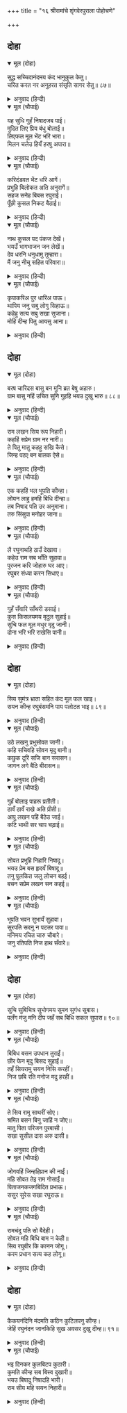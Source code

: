 +++
title = "१६ श्रीरामांचे शृंगवेरपुराला पोहोचणे"

+++


## दोहा


<details open><summary>मूल (दोहा)</summary>

सुद्ध सच्चिदानंदमय कंद भानुकुल केतु।  
चरित करत नर अनुहरत संसृति सागर सेतु॥ ८७॥
</details>

<details><summary>अनुवाद (हिन्दी)</summary>

त्रिगुणातीत व मायातीत दिव्य मंगलविग्रह व सच्चिदानंदस्वरूप असलेले सूर्यकुलाचे ध्वज भगवान श्रीराम हे मनुष्याप्रमाणे लीला अशी करतात की, ती संसाररूपी समुद्र तरून जाण्यासाठी सेतूसारखी आहे.॥
</details>

<details open><summary>मूल (चौपाई)</summary>

यह सुधि गुहँ निषादजब पाई।  
मुदित लिए प्रिय बंधु बोलाई॥  
लिएफल मूल भेंट भरि भारा।  
मिलन चलेउ हियँ हरषु अपारा॥
</details>

<details><summary>अनुवाद (हिन्दी)</summary>

जेव्हा निषादराज गुहाला श्रीरामांच्या आगमनाची वार्ता कळली, तेव्हा त्याने आनंदित होऊन आपल्या आप्तांना व बंधु-बांधवांना बोलावले आणि भेट म्हणून देण्यासाठी फळे, कंदमुळे घेऊन तो दर्शनासाठी निघाला. त्याच्या मनाला अपार आनंद झाला होता.॥ १॥
</details>

<details open><summary>मूल (चौपाई)</summary>

करिदंडवत भेंट धरि आगें।  
प्रभुहि बिलोकत अति अनुरागें॥  
सहज सनेह बिबस रघुराई।  
पूँछी कुसल निकट बैठाई॥
</details>

<details><summary>अनुवाद (हिन्दी)</summary>

त्याने येऊन दंडवत केला आणि श्रीरामांच्यासमोर भेटवस्तु ठेवून मोठॺा प्रेमाने तो प्रभूंना पाहू लागला. श्रीरामांनी स्वाभाविक प्रेमाने निषादराजाला आपल्याजवळ बसवून घेऊन खुशाली विचारली.॥ २॥
</details>

<details open><summary>मूल (चौपाई)</summary>

नाथ कुसल पद पंकज देखें।  
भयउँ भागभाजन जन लेखें॥  
देव धरनि धनुधामु तुम्हारा।  
मैं जनु नीचु सहित परिवारा॥
</details>

<details><summary>अनुवाद (हिन्दी)</summary>

गुह म्हणाला, ‘हे नाथ, तुमच्या चरणांच्या दर्शनानेच सर्व कुशल आहे. आज माझी गणना भाग्यवान पुरुषांमध्ये होत आहे. हे देवा, माझी जमीन, धन आणि घर हे सर्व तुमचेच आहे. मी सहकुटुंब तुमचा तुच्छ सेवक आहे.॥ ३॥
</details>

<details open><summary>मूल (चौपाई)</summary>

कृपाकरिअ पुर धारिअ पाऊ।  
थापिय जनु सबु लोगु सिहाऊ॥  
कहेहु सत्य सबु सखा सुजाना।  
मोहि दीन्ह पितु आयसु आना॥
</details>

<details><summary>अनुवाद (हिन्दी)</summary>

आता कृपा करून माझ्या शृंगवेरपुरात येऊन या दासाची प्रतिष्ठा वाढवा. त्यामुळे सर्वजण माझ्या भाग्याची प्रशंसा करू लागतील.’ श्रीराम म्हणाले, ‘हे सज्जन मित्रा! तू म्हणतोस ते सर्व खरे आहे, परंतु वडिलांनी मला वेगळीच आज्ञा दिलेली आहे.॥ ४॥
</details>

## दोहा


<details open><summary>मूल (दोहा)</summary>

बरष चारिदस बासु बन मुनि ब्रत बेषु अहारु।  
ग्राम बासु नहिं उचित सुनि गुहहि भयउ दुखु भारु॥ ८८॥
</details>

<details><summary>अनुवाद (हिन्दी)</summary>

त्यानुसार मला चौदा वर्षे मुनिव्रत व मुनिवेष धारण करून मुनींच्यासारखा आहार करून वनात राहायचे आहे. गावामध्ये राहाणे योग्य नव्हे.’ हे ऐकून गुहाला मोठे दुःख झाले.॥ ८८॥
</details>

<details open><summary>मूल (चौपाई)</summary>

राम लखन सिय रूप निहारी।  
कहहिं सप्रेम ग्राम नर नारी॥  
ते पितु मातु कहहु सखि कैसे।  
जिन्ह पठए बन बालक ऐसे॥
</details>

<details><summary>अनुवाद (हिन्दी)</summary>

श्रीराम, लक्ष्मण व सीता यांची रूपे पाहून गावातील लोक प्रेमाने चर्चा करू लागले. कोणी म्हणत होता की, ‘हे सखी, ज्यांनी या सुकुमार बालकांना वनात धाडले, ते माता-पिता आहेत तरी कसले?’॥ १॥
</details>

<details open><summary>मूल (चौपाई)</summary>

एक कहहिं भल भूपति कीन्हा।  
लोयन लाहु हमहि बिधि दीन्हा॥  
तब निषाद पति उर अनुमाना।  
तरु सिंसुपा मनोहर जाना॥
</details>

<details><summary>अनुवाद (हिन्दी)</summary>

कोणी म्हणत होता, ‘राजांनी चांगले केले. या निमित्ताने ब्रह्मदेवाने आमच्या डोळ्यांचे पारणे फेडले.’ निषादराजाने मनात विचार केला की, अशोक वृक्षाखाली यांना राहाण्यास योग्य जागा आहे.॥ २॥
</details>

<details open><summary>मूल (चौपाई)</summary>

लै रघुनाथहि ठाउँ देखावा।  
कहेउ राम सब भाँति सुहावा॥  
पुरजन करि जोहारु घर आए।  
रघुबर संध्या करन सिधाए॥
</details>

<details><summary>अनुवाद (हिन्दी)</summary>

त्याने श्रीरघुनाथांना नेऊन ती जागा दाखविली. श्रीरामांनी ती पाहून म्हटले की, ही जागा सर्व प्रकारे छान आहे. पुरवासी लोक त्यांना वंदन करून घरी परतले आणि श्रीराम संध्या-वंदन करण्यास गेले.॥ ३॥
</details>

<details open><summary>मूल (चौपाई)</summary>

गुहँ सँवारि साँथरी डसाई।  
कुस किसलयमय मृदुल सुहाई॥  
सुचि फल मूल मधुर मृदु जानी।  
दोना भरि भरि राखेसि पानी॥
</details>

<details><summary>अनुवाद (हिन्दी)</summary>

गुहाने यावेळी कुश व कोमल पानांची कोमल आणि सुंदर पथारी पसरली. आणि पवित्र, मधुर व कोमल अशी फळे, कंदमुळे व पाणी आणून ठेवले.॥ ४॥
</details>

## दोहा


<details open><summary>मूल (दोहा)</summary>

सिय सुमंत्र भ्राता सहित कंद मूल फल खाइ।  
सयन कीन्ह रघुबंसमनि पाय पलोटत भाइ॥ ८९॥
</details>

<details><summary>अनुवाद (हिन्दी)</summary>

सीता, सुमंत्र, लक्ष्मण यांच्यासह श्रीरामांनी कंद-मुळांचा आहार घेऊन रघुकुलमणी श्रीरामचंद्र पहुडले. लक्ष्मण त्यांचे पाय चेपू लागला.॥ ८९॥
</details>

<details open><summary>मूल (चौपाई)</summary>

उठे लखनु प्रभुसोवत जानी।  
कहि सचिवहि सोवन मृदु बानी॥  
कछुक दूरि सजि बान सरासन।  
जागन लगे बैठि बीरासन॥
</details>

<details><summary>अनुवाद (हिन्दी)</summary>

नंतर प्रभू श्रीराम झोपले आहेत, असे पाहून लक्ष्मण उठला आणि कोमल वाणीने सुमंत्रास झोपण्यास सांगून तेथून काही अंतरावर धनुष्य-बाण सज्ज करून वीरासनात बसून पहारा देऊ लागला.॥ १॥
</details>

<details open><summary>मूल (चौपाई)</summary>

गुहँ बोलाइ पाहरू प्रतीती।  
ठावँ ठावँ राखे अति प्रीती॥  
आपु लखन पहिं बैठेउ जाई।  
कटि भाथी सर चाप चढ़ाई॥
</details>

<details><summary>अनुवाद (हिन्दी)</summary>

गुहाने आपल्या विश्वासू पहारेकऱ्यांना बोलावून ठिकठिकाणी तैनात केले आणि आपण स्वतः भाता बांधून आणि धनुष्याला बाण लावून लक्ष्मणा जवळ जाऊन बसला.॥ २॥
</details>

<details open><summary>मूल (चौपाई)</summary>

सोवत प्रभुहि निहारि निषादू।  
भयउ प्रेम बस हृदयँ बिषादू॥  
तनु पुलकित जलु लोचन बहई।  
बचन सप्रेम लखन सन कहई॥
</details>

<details><summary>अनुवाद (हिन्दी)</summary>

प्रभू जमिनीवर झोपले आहेत, हे पाहून प्रेमामुळे निषादराजाला वाईट वाटले. त्याचे शरीर पुलकित झाले आणि त्याच्या डोळ्यांतून अश्रू वाहू लागले. तो प्रेमाने लक्ष्मणाशी बोलू लागला,॥ ३॥
</details>

<details open><summary>मूल (चौपाई)</summary>

भूपति भवन सुभायँ सुहावा।  
सुरपति सदनु न पटतर पावा॥  
मनिमय रचित चारु चौबारे।  
जनु रतिपति निज हाथ सँवारे॥
</details>

<details><summary>अनुवाद (हिन्दी)</summary>

‘महाराज दशरथांचा महाल खरोखर सुंदर आहे. इंद्राचे भवनही त्याच्याबरोबरीचे नाही. तेथील सुंदर रत्नांनी बनविलेले वरचे मजले जणू कामदेवाने स्वतः आपल्या हातांनी सजविले आहेत.॥ ४॥
</details>

## दोहा


<details open><summary>मूल (दोहा)</summary>

सुचि सुबिचित्र सुभोगमय सुमन सुगंध सुबास।  
पलँग मंजु मनि दीप जहँ सब बिधि सकल सुपास॥ ९०॥
</details>

<details><summary>अनुवाद (हिन्दी)</summary>

ते पवित्र, मोठे विलक्षण, सुंदर भोग-पदार्थांनी भरलेले आणि फुलांनी सुगंधित आहेत. तेथे सुंदर पलंग आणि रत्न-दीप आहेत आणि सर्व प्रकारे ते आरामशीर आहेत.॥ ९०॥
</details>

<details open><summary>मूल (चौपाई)</summary>

बिबिध बसन उपधान तुराईं।  
छीर फेन मृदु बिसद सुहाईं॥  
तहँ सियरामु सयन निसि करहीं।  
निज छबि रति मनोज मदु हरहीं॥
</details>

<details><summary>अनुवाद (हिन्दी)</summary>

तेथे अंथरण्या-पांघरण्याची वस्त्रे, गाद्या-गिरद्या आहेत. त्या दुधाच्या फेसाप्रमाणे कोमल, निर्मल व सुंदर आहेत. तेथे वरच्या माडीवर श्रीराम व सीता रात्री झोपत असत आणि आपल्या शोभेने रती व कामदेव यांचा गर्व हरण करीत असत.॥ १॥
</details>

<details open><summary>मूल (चौपाई)</summary>

ते सिय रामु साथरीं सोए।  
श्रमित बसन बिनु जाहिं न जोए॥  
मातु पिता परिजन पुरबासी।  
सखा सुसील दास अरु दासी॥
</details>

<details><summary>अनुवाद (हिन्दी)</summary>

तेच सीता आणि श्रीराम हे आज थकून गवत-काडॺांच्या पथारीवर अंथरूण-पांघरूण नसताना झोपले आहेत. अशा अवस्थेत त्यांच्याकडे पहावत नाही. माता-पिता, कुटुंबीय, प्रजा, मित्र, चांगल्या स्वभावाचे दास व दासी,॥ २॥
</details>

<details open><summary>मूल (चौपाई)</summary>

जोगवहिं जिन्हहिप्रान की नाईं।  
महि सोवत तेइ राम गोसाईं॥  
पिताजनकजगबिदित प्रभाऊ।  
ससुर सुरेस सखा रघुराऊ॥
</details>

<details><summary>अनुवाद (हिन्दी)</summary>

हे सर्वजण ज्यांना प्राणाप्रमाणे जपतात, तेच प्रभू श्रीरामचंद्र आज जमिनीवर झोपले आहेत. जिचे पिता जगप्रसिद्ध जनक राजे आहेत आणि श्वशुर हे इंद्राचे मित्र रघुराज दशरथ आहेत,॥३॥
</details>

<details open><summary>मूल (चौपाई)</summary>

रामचंदु पति सो बैदेही।  
सोवत महि बिधि बाम न केही॥  
सिय रघुबीर कि कानन जोगू।  
करम प्रधान सत्य कह लोगू॥
</details>

<details><summary>अनुवाद (हिन्दी)</summary>

आणि पती श्रीरामचंद्र आहेत, तीच जानकी आज जमिनीवर झोपलेली आहे. दैव कुणाला प्रतिकूल होत नाही? सीता व श्रीरामचंद्र हे काय वनात राहण्यास योग्य आहेत? कर्म हेच मुख्य असते, असे लोक म्हणतात, तेच खरे.॥ ४॥
</details>

## दोहा


<details open><summary>मूल (दोहा)</summary>

कैकयनंदिनि मंदमति कठिन कुटिलपनु कीन्ह।  
जेहिं रघुनंदन जानकिहि सुख अवसर दुखु दीन्ह॥ ९१॥
</details>

<details><summary>अनुवाद (हिन्दी)</summary>

केकयराजाची कन्या, नीच बुद्धीची कैकेयी हिने दुष्ट कारस्थान केले. त्यामुळे रघुनंदन श्रीराम आणि जानकी यांना सुखाच्या काळात दुःख दिले.॥ ९१॥
</details>

<details open><summary>मूल (चौपाई)</summary>

भइ दिनकर कुलबिटप कुठारी।  
कुमति कीन्ह सब बिस्व दुखारी॥  
भयउ बिषादु निषादहि भारी।  
राम सीय महि सयन निहारी॥
</details>

<details><summary>अनुवाद (हिन्दी)</summary>

ती कैकेयी सूर्यकुलरूपी वृक्षासाठी कुऱ्हाड बनली. त्या दुष्ट स्त्रीने संपूर्ण जगाला दुःखी केले.’ श्रीराम व जानकी यांना जमिनीवर झोपलेले पाहून निषादराजास फार दुःख वाटले.॥ १॥
</details>
